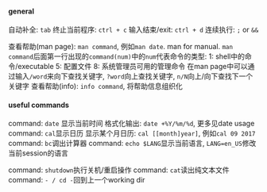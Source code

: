 #### general
自动补全: `tab`
终止当前程序: `ctrl + c`
输入结束/exit: `ctrl + d`
连续执行: `;` or `&&`

查看帮助(man page): `man command`, 例如`man date`. man for manual.
	`man command`后面第一行出现的`command(num)`中的`num`代表命令的类型:
		1: shell中的命令/executable
		5: 配置文件
		8: 系统管理员可用的管理命令
	在man page中可以通过输入`/word`来向下查找关键字, `?word`向上查找关键字, `n/N`向上/向下查找下一个关键字
查看帮助(info): `info command`, 将帮助信息组织化

#### useful commands
command: `date` 显示当前时间
	格式化输出: `date +%Y/%m/%d`, 更多见date usage
command: `cal`显示日历
	显示某个月日历: `cal [[month]year]`, 例如`cal 09 2017`
command: `bc`调出计算器
command: `echo $LANG`显示当前语言, `LANG=en_US`修改当前session的语言

command: `shutdown`执行关机/重启操作
command: `cat`读出纯文本文件
command: `- / cd -`回到上一个working dir
